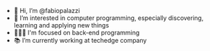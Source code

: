 - 👋 Hi, I’m @fabiopalazzi
- 👀 I’m interested in computer programming, especially discovering, learning and applying new things
- 👨🏼‍💻 I'm focused on back-end programming
- 📚 I’m currently working at techedge company
